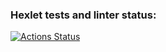 ### Hexlet tests and linter status:
[![Actions Status](https://github.com/feeedback/backend-project-lvl2/workflows/hexlet-check/badge.svg)](https://github.com/feeedback/backend-project-lvl2/actions)